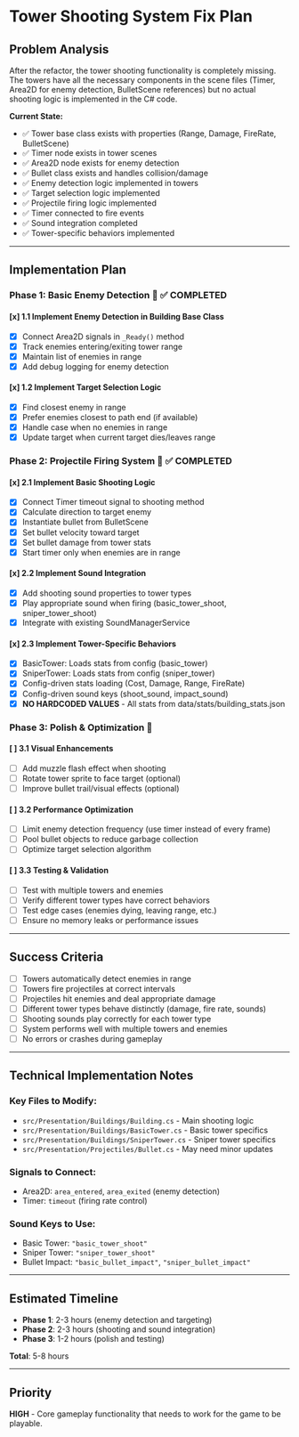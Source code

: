# Tower Shooting System Fix Plan

## Problem Analysis

After the refactor, the tower shooting functionality is completely missing. The towers have all the necessary components in the scene files (Timer, Area2D for enemy detection, BulletScene references) but no actual shooting logic is implemented in the C# code.

**Current State:**
- ✅ Tower base class exists with properties (Range, Damage, FireRate, BulletScene)
- ✅ Timer node exists in tower scenes  
- ✅ Area2D node exists for enemy detection
- ✅ Bullet class exists and handles collision/damage
- ✅ Enemy detection logic implemented in towers
- ✅ Target selection logic implemented
- ✅ Projectile firing logic implemented
- ✅ Timer connected to fire events
- ✅ Sound integration completed
- ✅ Tower-specific behaviors implemented

---

## Implementation Plan

### Phase 1: Basic Enemy Detection 🎯 ✅ COMPLETED

#### [x] 1.1 Implement Enemy Detection in Building Base Class
- [x] Connect Area2D signals in `_Ready()` method
- [x] Track enemies entering/exiting tower range
- [x] Maintain list of enemies in range
- [x] Add debug logging for enemy detection

#### [x] 1.2 Implement Target Selection Logic  
- [x] Find closest enemy in range
- [x] Prefer enemies closest to path end (if available)
- [x] Handle case when no enemies in range
- [x] Update target when current target dies/leaves range

### Phase 2: Projectile Firing System 🔫 ✅ COMPLETED

#### [x] 2.1 Implement Basic Shooting Logic
- [x] Connect Timer timeout signal to shooting method
- [x] Calculate direction to target enemy
- [x] Instantiate bullet from BulletScene
- [x] Set bullet velocity toward target
- [x] Set bullet damage from tower stats
- [x] Start timer only when enemies are in range

#### [x] 2.2 Implement Sound Integration
- [x] Add shooting sound properties to tower types
- [x] Play appropriate sound when firing (basic_tower_shoot, sniper_tower_shoot)
- [x] Integrate with existing SoundManagerService

#### [x] 2.3 Implement Tower-Specific Behaviors
- [x] BasicTower: Loads stats from config (basic_tower)
- [x] SniperTower: Loads stats from config (sniper_tower) 
- [x] Config-driven stats loading (Cost, Damage, Range, FireRate)
- [x] Config-driven sound keys (shoot_sound, impact_sound)
- [x] **NO HARDCODED VALUES** - All stats from data/stats/building_stats.json

### Phase 3: Polish & Optimization 🎨

#### [ ] 3.1 Visual Enhancements
- [ ] Add muzzle flash effect when shooting
- [ ] Rotate tower sprite to face target (optional)
- [ ] Improve bullet trail/visual effects (optional)

#### [ ] 3.2 Performance Optimization
- [ ] Limit enemy detection frequency (use timer instead of every frame)
- [ ] Pool bullet objects to reduce garbage collection
- [ ] Optimize target selection algorithm

#### [ ] 3.3 Testing & Validation
- [ ] Test with multiple towers and enemies
- [ ] Verify different tower types have correct behaviors
- [ ] Test edge cases (enemies dying, leaving range, etc.)
- [ ] Ensure no memory leaks or performance issues

---

## Success Criteria

- [ ] Towers automatically detect enemies in range
- [ ] Towers fire projectiles at correct intervals
- [ ] Projectiles hit enemies and deal appropriate damage
- [ ] Different tower types behave distinctly (damage, fire rate, sounds)
- [ ] Shooting sounds play correctly for each tower type
- [ ] System performs well with multiple towers and enemies
- [ ] No errors or crashes during gameplay

---

## Technical Implementation Notes

### Key Files to Modify:
- `src/Presentation/Buildings/Building.cs` - Main shooting logic
- `src/Presentation/Buildings/BasicTower.cs` - Basic tower specifics  
- `src/Presentation/Buildings/SniperTower.cs` - Sniper tower specifics
- `src/Presentation/Projectiles/Bullet.cs` - May need minor updates

### Signals to Connect:
- Area2D: `area_entered`, `area_exited` (enemy detection)
- Timer: `timeout` (firing rate control)

### Sound Keys to Use:
- Basic Tower: `"basic_tower_shoot"`
- Sniper Tower: `"sniper_tower_shoot"`  
- Bullet Impact: `"basic_bullet_impact"`, `"sniper_bullet_impact"`

---

## Estimated Timeline
- **Phase 1**: 2-3 hours (enemy detection and targeting)
- **Phase 2**: 2-3 hours (shooting and sound integration)  
- **Phase 3**: 1-2 hours (polish and testing)

**Total**: 5-8 hours

---

## Priority
**HIGH** - Core gameplay functionality that needs to work for the game to be playable.
